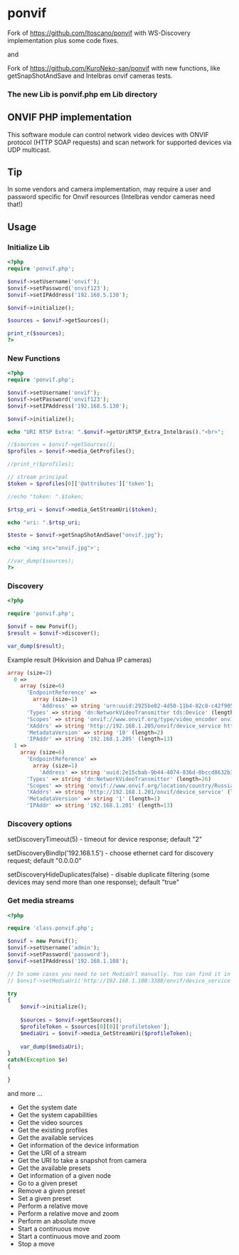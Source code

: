 # ponvif

Fork of https://github.com/ltoscano/ponvif with WS-Discovery implementation plus some code fixes.

and

Fork of https://github.com/KuroNeko-san/ponvif with new functions, like getSnapShotAndSave and Intelbras onvif cameras tests.


### The new Lib is ponvif.php em Lib directory


## ONVIF PHP implementation

This software module can control network video devices with ONVIF protocol (HTTP SOAP requests) and scan network for supported devices via UDP multicast.

## Tip

In some vendors and camera implementation, may require a user and password specific for Onvif resources (Intelbras vendor cameras need that!)

## Usage

### Initialize Lib

```php
<?php
require 'ponvif.php';

$onvif->setUsername('onvif');
$onvif->setPassword('onvif123');
$onvif->setIPAddress('192.168.5.130');

$onvif->initialize();

$sources = $onvif->getSources();

print_r($sources);
?>
```

### New Functions

```php
<?php
require 'ponvif.php';

$onvif->setUsername('onvif');
$onvif->setPassword('onvif123');
$onvif->setIPAddress('192.168.5.130');

$onvif->initialize();

echo "URI RTSP Extra: ".$onvif->getUriRTSP_Extra_Intelbras()."<br>";

//$sources = $onvif->getSources();
$profiles = $onvif->media_GetProfiles();

//print_r($profiles);

// stream principal
$token = $profiles[0]['@attributes']['token'];

//echo "token: ".$token;

$rtsp_uri = $onvif->media_GetStreamUri($token);

echo "uri: ".$rtsp_uri;

$teste = $onvif->getSnapShotAndSave("onvif.jpg");

echo '<img src="onvif.jpg">';

//var_dump($sources);
?>
```


### Discovery

```php
<?php

require 'ponvif.php';

$onvif = new Ponvif();
$result = $onvif->discover();

var_dump($result);
```
Example result (Hikvision and Dahua IP cameras)
```php
array (size=2)
  0 => 
    array (size=6)
      'EndpointReference' => 
        array (size=1)
          'Address' => string 'urn:uuid:2925be82-4d50-11b4-82c8-c42f905c18f8' (length=45)
      'Types' => string 'dn:NetworkVideoTransmitter tds:Device' (length=37)
      'Scopes' => string 'onvif://www.onvif.org/type/video_encoder onvif://www.onvif.org/Profile/Streaming onvif://www.onvif.org/type/audio_encoder onvif://www.onvif.org/hardware/RVi-IPC11S onvif://www.onvif.org/name/RVi-IPC11S onvif://www.onvif.org/location/' (length=233)
      'XAddrs' => string 'http://192.168.1.205/onvif/device_service http://[fe80::c62f:90ff:fe5c:18f8]/onvif/device_service' (length=97)
      'MetadataVersion' => string '10' (length=2)
      'IPAddr' => string '192.168.1.205' (length=13)
  1 => 
    array (size=6)
      'EndpointReference' => 
        array (size=1)
          'Address' => string 'uuid:2e15cbab-9b44-4074-836d-0bccd8632b3f' (length=41)
      'Types' => string 'dn:NetworkVideoTransmitter' (length=26)
      'Scopes' => string 'onvif://www.onvif.org/location/country/Russia onvif://www.onvif.org/name/RVi onvif://www.onvif.org/hardware/RVi-IPC33M onvif://www.onvif.org/Profile/Streaming onvif://www.onvif.org/type/Network_Video_Transmitter onvif://www.onvif.org/extension/unique_identifier' (length=261)
      'XAddrs' => string 'http://192.168.1.201/onvif/device_service' (length=41)
      'MetadataVersion' => string '1' (length=1)
      'IPAddr' => string '192.168.1.201' (length=13)
```

### Discovery options
setDiscoveryTimeout(5) - timeout for device response; default "2"

setDiscoveryBindIp('192.168.1.5') - choose ethernet card for discovery request; default "0.0.0.0"

setDiscoveryHideDuplicates(false) - disable duplicate filtering (some devices may send more than one response); default "true"


### Get media streams

```php
<?php

require 'class.ponvif.php';

$onvif = new Ponvif();
$onvif->setUsername('admin');
$onvif->setPassword('password');
$onvif->setIPAddress('192.168.1.108');

// In some cases you need to set MediaUrl manually. You can find it in "XAddrs" key (see above).
// $onvif->setMediaUri('http://192.168.1.108:3388/onvif/device_service');

try
{
	$onvif->initialize();
	
	$sources = $onvif->getSources();
	$profileToken = $sources[0][0]['profiletoken'];
	$mediaUri = $onvif->media_GetStreamUri($profileToken);
	
	var_dump($mediaUri);
}
catch(Exception $e)
{
	
}
```

and more ...

- Get the system date
- Get the system capabilities
- Get the video sources
- Get the existing profiles
- Get the available services
- Get information of the device information
- Get the URI of a stream
- Get the URI to take a snapshot from camera
- Get the available presets
- Get information of a given node
- Go to a given preset
- Remove a given preset
- Set a given preset
- Perform a relative move
- Perform a relative move and zoom
- Perform an absolute move
- Start a continuous move
- Start a continuous move and zoom
- Stop a move
